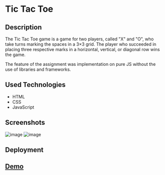 # Tic Tac Toe

## Description
The Tic Tac Toe game is a game for two players, called "X" and "O", who take turns marking the spaces in a 3×3 grid. The player who succeeded in placing three respective marks in a horizontal, vertical, or diagonal row wins the game.

The feature of the assignment was implementation on pure JS without the use of libraries and frameworks.

## Used Technologies
- HTML
- CSS
- JavaScript

## Screenshots
![image](https://user-images.githubusercontent.com/86516649/208844936-c31bb89d-662a-46c0-9e14-a30faa334538.png)
![image](https://user-images.githubusercontent.com/86516649/208844999-6836bc45-72f8-4a3f-a339-91dbda28d8d2.png)

## Deployment
## [Demo](https://marishka1997.github.io/tic-tac-toe/)
